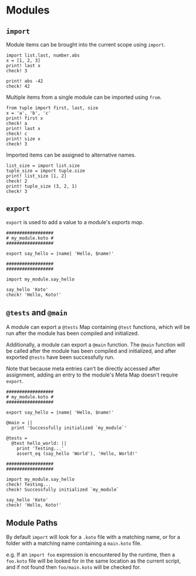 # Modules

## `import`

Module items can be brought into the current scope using `import`.

```koto
import list.last, number.abs
x = [1, 2, 3]
print! last x
check! 3

print! abs -42
check! 42
```

Multiple items from a single module can be imported using `from`.

```koto
from tuple import first, last, size
x = 'a', 'b', 'c'
print! first x
check! a
print! last x
check! c
print! size x
check! 3
```

Imported items can be assigned to alternative names.

```koto
list_size = import list.size
tuple_size = import tuple.size
print! list_size [1, 2]
check! 2
print! tuple_size (3, 2, 1)
check! 3
```

## `export`

`export` is used to add a value to a module's _exports map_.

```koto,skip_run
##################
# my_module.koto #
##################

export say_hello = |name| 'Hello, $name!'

##################
##################

import my_module.say_hello

say_hello 'Koto'
check! 'Hello, Koto!' 
```

## `@tests` and `@main`

A module can export a `@tests` Map containing `@test` functions, which will be 
run after the module has been compiled and initialized.

Additionally, a module can export a `@main` function. 
The `@main` function will be called after the module has been compiled and
initialized, and after exported `@tests` have been successfully run.

Note that because meta entries can't be directly accessed after assignment,
adding an entry to the module's Meta Map doesn't require `export`.

```koto,skip_run
##################
# my_module.koto #
##################

export say_hello = |name| 'Hello, $name!'

@main = ||
  print 'Successfully initialized `my_module`'

@tests = 
  @test hello_world: ||
    print 'Testing...'
    assert_eq (say_hello 'World'), 'Hello, World!'

##################
##################

import my_module.say_hello
check! Testing...
check! Successfully initialized `my_module`

say_hello 'Koto'
check! 'Hello, Koto!' 
```

## Module Paths

By default `import` will look for a `.koto` file
with a matching name, or for a folder with a matching name containing a
`main.koto` file.

e.g. If an `import foo` expression is encountered by the runtime, 
then a `foo.koto` file will be looked for in the same location as the current
script, and if not found then `foo/main.koto` will be checked for.
